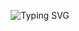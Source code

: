<p align="center">
  <img src="https://readme-typing-svg.herokuapp.com?font=Orbitron&size=28&color=FF073A&center=true&vCenter=true&width=980&lines=INITIALIZING_COMPUTER_VISION_CORE_██▓▒░;LOADING_NEURAL_NETWORK_ARCHITECTURES_███▓▒░;CALIBRATING_OPTICAL_SENSORS_████▓▒░;PROCESSING_FEATURE_DETECTION_ALGORITHMS_█████▓▒░;SKYNET_VISION_SYSTEM_███████_ONLINE" alt="Typing SVG" />
</p>
